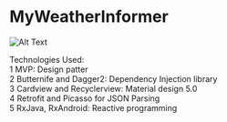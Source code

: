 # MyWeatherInformer

![Alt Text](http://i.giphy.com/xTiQyL7tdX96TtihXi.gif)


Technologies Used:<br />
1 MVP: Design patter<br />
2 Butternife and Dagger2: Dependency Injection library<br />
3 Cardview and Recyclerview: Material design 5.0<br />
4 Retrofit and Picasso for JSON Parsing<br />
5 RxJava, RxAndroid: Reactive programming
